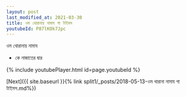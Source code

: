 ```yaml
---
layout: post
last_modified_at: 2021-03-30
title: ওম থোরানায় নামায গা টাইমস
youtubeId: P87lKOk7Jpc
---
```

 
 
 ওম থোরানায় নামায  
 
 -  কে নাজাতের দ্বার 
 
  
 
  
 
 
 
 
 
 


{% include youtubePlayer.html id=page.youtubeId %}
 
[Next]({{ site.baseurl }}{% link  split1/_posts/2018-05-13-ওম থারানা নামায গা টাইমস.md%})
 

